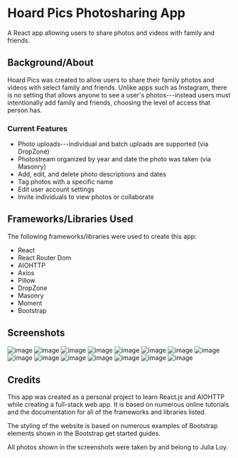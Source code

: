 # Hoard Pics Photosharing App
A React app allowing users to share photos and videos with family and friends.

## Background/About
Hoard Pics was created to allow users to share their family photos and videos with select family and friends. Unlike apps such as Instagram, there is no setting that allows anyone to see a user's photos---instead users must intentionally add family and friends, choosing the level of access that person has. 

### Current Features
* Photo uploads---individual and batch uploads are supported (via DropZone)
* Photostream organized by year and date the photo was taken (via Masonry)
* Add, edit, and delete photo descriptions and dates
* Tag photos with a specific name
* Edit user account settings
* Invite individuals to view photos or collaborate

## Frameworks/Libraries Used
The following frameworks/libraries were used to create this app:
* React
* React Router Dom
* AIOHTTP
* Axios
* Pillow
* DropZone
* Masonry
* Moment
* Bootstrap

## Screenshots

![image](https://github.com/julialoy/photo-sharing-app/assets/19575905/e47d39d6-3641-48dd-8267-1bf37fc10ef5)
![image](https://github.com/julialoy/photo-sharing-app/assets/19575905/7a0f9ee0-3b11-4924-af3d-b5111e2c76d6)
![image](https://github.com/julialoy/photo-sharing-app/assets/19575905/aef6d367-f326-4b07-bab6-76818b6dfb47)
![image](https://github.com/julialoy/photo-sharing-app/assets/19575905/17fbf6d5-9eca-4349-b185-30ca827ab26b)
![image](https://github.com/julialoy/photo-sharing-app/assets/19575905/ee7bf280-28e7-43e1-99c9-14746cbc2965)
![image](https://github.com/julialoy/photo-sharing-app/assets/19575905/37938106-7b25-43b9-9d04-b3da8401ccd1)
![image](https://github.com/julialoy/photo-sharing-app/assets/19575905/21eb208d-0513-49fa-91ee-6d4674dffd4e)
![image](https://github.com/julialoy/photo-sharing-app/assets/19575905/80b9c8ed-1a33-4b9d-9616-8156a70ffe87)
![image](https://github.com/julialoy/photo-sharing-app/assets/19575905/44a44cd6-a13d-4518-8c64-b644fd8bfcb8)
![image](https://github.com/julialoy/photo-sharing-app/assets/19575905/6360e71a-0d4f-4033-a39b-d1b4e9b9d0ac)
![image](https://github.com/julialoy/photo-sharing-app/assets/19575905/6e3ba938-6038-482d-b4a6-0686af7c05ff)
![image](https://github.com/julialoy/photo-sharing-app/assets/19575905/ff872075-2462-4adc-b33d-f63d952b26c4)
![image](https://github.com/julialoy/photo-sharing-app/assets/19575905/4a6e5dbf-6ab9-43b4-ae18-be234629de2d)
![image](https://github.com/julialoy/photo-sharing-app/assets/19575905/dc78bc74-2459-4196-a36e-4ede037aaaee)
![image](https://github.com/julialoy/photo-sharing-app/assets/19575905/6d3f5e59-5a84-400a-9dcc-dfb200c23324)

## Credits
This app was created as a personal project to learn React.js and AIOHTTP while creating a full-stack web app. It is based on numerous online tutorials and the documentation for all of the frameworks and libraries listed.

The styling of the website is based on numerous examples of Bootstrap elements shown in the Bootstrap get started guides.

All photos shown in the screenshots were taken by and belong to Julia Loy.
